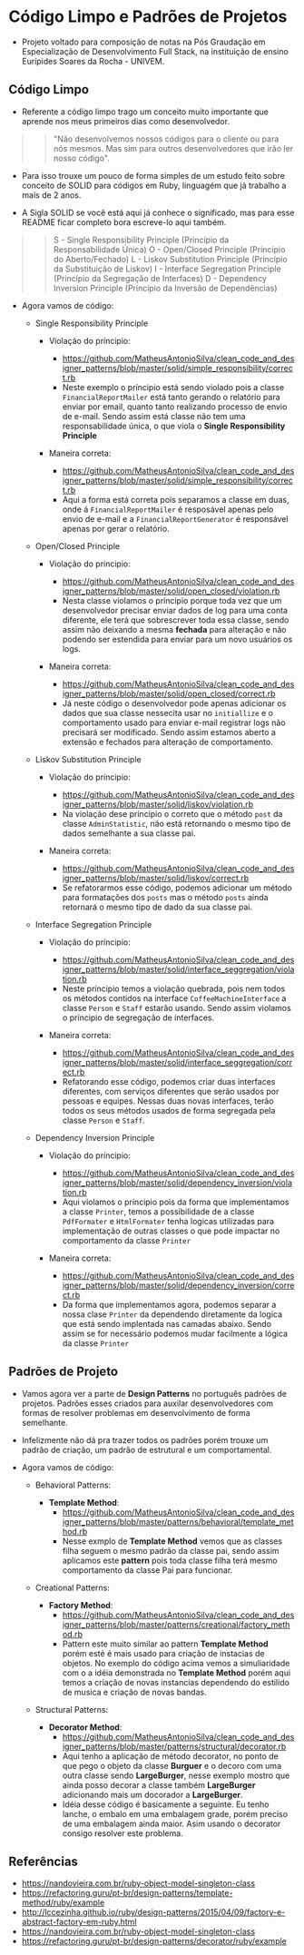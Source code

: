 # Código Limpo e Padrões de Projetos

- Projeto voltado para composição de notas na Pós Graudação em Especialização de Desenvolvimento Full Stack, na instituição de ensino Eurípides Soares da Rocha - UNIVEM.

## Código Limpo

- Referente a código limpo trago um conceito muito importante que aprende nos meus primeiros dias como desenvolvedor.

>> "Não desenvolvemos nossos códigos para o cliente ou para nós mesmos. Mas sim para outros desenvolvedores que irão ler nosso código".

- Para isso trouxe um pouco de forma simples de um estudo feito sobre conceito de SOLID para códigos em Ruby, linguagém que já trabalho a mais de 2 anos.

- A Sigla SOLID se você está aqui já conhece o significado, mas para esse README ficar completo bora escreve-lo aqui também.

>> S - Single Responsibility Principle (Princípio da Responsabilidade Única)
>> O - Open/Closed Principle (Princípio do Aberto/Fechado)
>> L - Liskov Substitution Principle (Princípio da Substituição de Liskov)
>> I - Interface Segregation Principle (Princípio da Segregação de Interfaces)
>> D - Dependency Inversion Principle (Princípio da Inversão de Dependências)

- Agora vamos de código:

  * Single Responsibility Principle
    * Violação do príncipio:
      - https://github.com/MatheusAntonioSilva/clean_code_and_designer_patterns/blob/master/solid/simple_responsibility/correct.rb
      - Neste exemplo o príncipio está sendo violado pois a classe `FinancialReportMailer` está tanto gerando o relatório para enviar por email, quanto tanto realizando processo de envio de e-mail. Sendo assim está classe não tem uma responsabilidade única, o que viola o **Single Responsibility Principle**

    * Maneira correta:
      - https://github.com/MatheusAntonioSilva/clean_code_and_designer_patterns/blob/master/solid/simple_responsibility/correct.rb
      - Aqui a forma está correta pois separamos a classe em duas, onde á `FinancialReportMailer` é resposável apenas pelo envio de e-mail e a `FinancialReportGenerator` é responsável apenas por gerar o relatório.

  * Open/Closed Principle
    * Violação do príncipio:
      - https://github.com/MatheusAntonioSilva/clean_code_and_designer_patterns/blob/master/solid/open_closed/violation.rb
      - Nesta classe violamos o príncipio porque toda vez que um desenvolvedor precisar enviar dados de log para uma conta diferente, ele terá que sobrescrever toda essa classe, sendo assim não deixando a mesma **fechada** para alteração e não podendo ser estendida para enviar para um novo usuários os logs.

    * Maneira correta:
      - https://github.com/MatheusAntonioSilva/clean_code_and_designer_patterns/blob/master/solid/open_closed/correct.rb
      - Já neste código o desenvolvedor pode apenas adicionar os dados que sua classe nessecita usar no `initiallize` e o comportamento usado para enviar e-mail registrar logs não precisará ser modificado. Sendo assim estamos aberto a extensão e fechados para alteração de comportamento.

  * Liskov Substitution Principle
    * Violação do príncipio:
      - https://github.com/MatheusAntonioSilva/clean_code_and_designer_patterns/blob/master/solid/liskov/violation.rb
      - Na violação dese príncipio o correto que o método `post` da classe `AdminStatistic`, não está retornando o mesmo tipo de dados semelhante a sua classe pai.

    * Maneira correta:
      - https://github.com/MatheusAntonioSilva/clean_code_and_designer_patterns/blob/master/solid/liskov/correct.rb
      - Se refatorarmos esse código, podemos adicionar um método para formatações dos `posts` mas o método `posts` ainda retornará o mesmo tipo de dado da sua classe pai.

  * Interface Segregation Principle
    * Violação do príncipio:
      - https://github.com/MatheusAntonioSilva/clean_code_and_designer_patterns/blob/master/solid/interface_seggregation/violation.rb
      - Neste príncipio temos a violação quebrada, pois nem todos os métodos contidos na interface `CoffeeMachineInterface` a classe `Person` e `Staff` estarão usando. Sendo assim violamos o príncipio de segregação de interfaces.

    * Maneira correta:
      - https://github.com/MatheusAntonioSilva/clean_code_and_designer_patterns/blob/master/solid/interface_seggregation/correct.rb
      - Refatorando esse código, podemos criar duas interfaces diferentes, com serviços diferentes que serão usados por pessoas e equipes. Nessas duas novas interfaces, terão todos os seus métodos usados de forma segregada pela classe `Person` e `Staff`.

  * Dependency Inversion Principle
    * Violação do príncipio:
      - https://github.com/MatheusAntonioSilva/clean_code_and_designer_patterns/blob/master/solid/dependency_inversion/violation.rb
      - Aqui violamos o príncipio pois da forma que implementamos a classe `Printer`, temos a possibilidade de a classe `PdfFormater` e `HtmlFormater` tenha logicas utilizadas para implementação de outras classes o que pode impactar no comportamento da classe `Printer`

    * Maneira correta:
      - https://github.com/MatheusAntonioSilva/clean_code_and_designer_patterns/blob/master/solid/dependency_inversion/correct.rb
      - Da forma que implementamos agora, podemos separar a nossa clase `Printer` da dependendo diretamente da logica que está sendo implentada nas camadas abaixo. Sendo assim se for necessário podemos mudar facilmente a lógica da classe `Printer`

## Padrões de Projeto

- Vamos agora ver a parte de **Design Patterns** no português padrões de projetos. Padrões esses criados para auxilar desenvolvedores com formas de resolver problemas em desenvolvimento de forma semelhante.

- Infelizmente não dá pra trazer todos os padrões porém trouxe um padrão de criação, um padrão de estrutural e um comportamental.

- Agora vamos de código:

  - Behavioral Patterns:
    - **Template Method**:
      - https://github.com/MatheusAntonioSilva/clean_code_and_designer_patterns/blob/master/patterns/behavioral/template_method.rb
      - Nesse exmplo de **Template Method** vemos que as classes filha seguem o mesmo padrão da classe pai, sendo assim aplicamos este **pattern** pois toda classe filha terá mesmo comportamento da classe Pai para funcionar.

  - Creational Patterns:
    - **Factory Method**:
      - https://github.com/MatheusAntonioSilva/clean_code_and_designer_patterns/blob/master/patterns/creational/factory_method.rb
      - Pattern este muito similar ao pattern **Template Method** porém esté é mais usado para criação de instacias de objetos. No exemplo do código acima vemos a simuliaridade com o a idéia demonstrada no **Template Method** porém aqui temos a criação de novas instancias dependendo do estilido de musica e criação de novas bandas.

  - Structural Patterns:
    - **Decorator Method**:
      - https://github.com/MatheusAntonioSilva/clean_code_and_designer_patterns/blob/master/patterns/structural/decorator.rb
      - Aqui tenho a aplicação de método decorator, no ponto de que pego o objeto da classe **Burguer** e o decoro com uma outra classe sendo **LargeBurger**, nesse exemplo mostro que ainda posso decorar a classe também **LargeBurger** adicionando mais um docorador a **LargeBurger**.
      - Idéia desse código é basicamente a seguinte. Eu tenho lanche, o embalo em uma embalagem grade, porém preciso de uma embalagem ainda maior. Asim usando o decorator consigo resolver este problema.

## Referências

- https://nandovieira.com.br/ruby-object-model-singleton-class
- https://refactoring.guru/pt-br/design-patterns/template-method/ruby/example
- http://lccezinha.github.io/ruby/design-patterns/2015/04/09/factory-e-abstract-factory-em-ruby.html
- https://nandovieira.com.br/ruby-object-model-singleton-class
- https://refactoring.guru/pt-br/design-patterns/decorator/ruby/example
